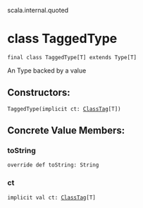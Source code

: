 scala.internal.quoted
# class TaggedType

<pre><code class="language-scala" >final class TaggedType[T] extends Type[T]</pre></code>
An Type backed by a value

## Constructors:
<pre><code class="language-scala" >TaggedType(implicit ct: <a href="../../reflect/ClassTag.md">ClassTag</a>[T])</pre></code>

## Concrete Value Members:
### toString
<pre><code class="language-scala" >override def toString: String</pre></code>

### ct
<pre><code class="language-scala" >implicit val ct: <a href="../../reflect/ClassTag.md">ClassTag</a>[T]</pre></code>


